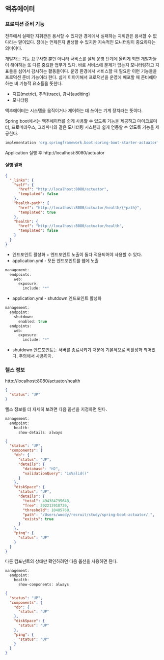 ## 액츄에이터

### 프로덕션 준비 기능

전투에서 실패한 지휘관은 용서할 수 있지만 경계에서 실패하는 지휘관은 용서할 수 없다라는 말이있다. 장애는 언제든지 발생할 수 있지만 지속적인 모니터링이 중요하다는 의미이다.

개발자는 기능 요구사항 뿐만 아니라 서비스를 실제 운영 단계에 올리게 되면 개발자들이 해야하는 또 다른 중요한 업무가 있다. 바로 서비스에 문제가 없는지 모니터링하고 지표들을 심어서 감시하는 활동들이다.
운영 환경에서 서비스할 때 필요한 이런 기능들을 프로덕션 준비 기능이라 한다. 쉽게 이야기해서 프로덕션을 운영에 배포할 때 준비해야 하는 비 기능적 요소들을 뜻한다.

- 지표(metric), 추적(trace), 감사(auditing)
- 모니터링

액추에이터는 시스템을 움직이거나 제어하는 데 쓰이는 기계 장치라는 뜻이다.

Spring boot에서는 액추에이터를 쉽게 사용할 수 있도록 기능을 제공하고 마이크로미터, 프로메테우스, 그라파나와 같은 모니터링 시스템과 쉽게 연동할 수 있도록 기능을 제공한다.

```groovy
implementation 'org.springframework.boot:spring-boot-starter-actuator'
```

Application 실행 후 http://localhost:8080/actuator 

#### 실행 결과

```json
{
  "_links": {
    "self": {
      "href": "http://localhost:8080/actuator",
      "templated": false
    },
    "health-path": {
      "href": "http://localhost:8080/actuator/health/{*path}",
      "templated": true
    },
    "health": {
      "href": "http://localhost:8080/actuator/health",
      "templated": false
    }
  }
}
```

- 엔드포인트 활성화 + 엔드포인트 노출이 둘다 적용되어야 사용할 수 있다.
- application.yml - 모든 엔드포인트를 웹에 노출

```groovy
management:
  endpoints:
    web:
      exposure:
        include: "*"
```

- application.yml - shutdown 엔드포인트 활성화

```groovy
management:
  endpoint:
    shutdown:
      enabled: true
  endpoints:
    web:
      exposure:
        include: "*"
```

- shutdown 엔드포인트는 서버를 종료시키기 때문에 기본적으로 비활성화 되어있다. 주의해서 사용하자.

### 헬스 정보

http://localhost:8080/actuator/health

```json
{
  "status": "UP"
}
```

헬스 정보를 더 자세히 보려면 다음 옵션을 지정하면 된다.

```groovy
management:
  endpoint:
    health:
      show-details: always
```

```json
{
  "status": "UP",
  "components": {
    "db": {
      "status": "UP",
      "details": {
        "database": "H2",
        "validationQuery": "isValid()"
      }
    },
    "diskSpace": {
      "status": "UP",
      "details": {
        "total": 494384795648,
        "free": 302213918720,
        "threshold": 10485760,
        "path": "/Users/woody/recruit/study/spring-boot-actuator/.",
        "exists": true
      }
    },
    "ping": {
      "status": "UP"
    }
  }
}
```

다른 컴포넌트의 상태만 확인하려면 다음 옵션을 사용하면 된다.

```groovy
management:
  endpoint:
    health:
      show-components: always
```

```json
{
  "status": "UP",
  "components": {
    "db": {
      "status": "UP"
    },
    "diskSpace": {
      "status": "UP"
    },
    "ping": {
      "status": "UP"
    }
  }
}
```

